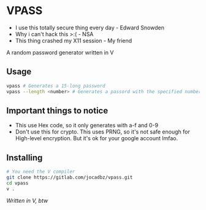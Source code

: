 # VPASS
- I use this totally secure thing every day - Edward Snowden
- Why i can't hack this >:( - NSA
- This thing crashed my X11 session - My friend

A random password generator written in V

## Usage
```bash
vpass # Generates a 15-long password
vpass --length <number> # Generates a passord with the specified number
```


## Important things to notice
- This use Hex code, so it only generates with a-f and 0-9
- Don't use this for crypto. This uses PRNG, so it's not safe enough for High-level encryption. But it's ok for your google account lmfao.


## Installing
```bash
# You need the V compiler
git clone https://gitlab.com/jocadbz/vpass.git
cd vpass
v .
```

*Written in V, btw*
